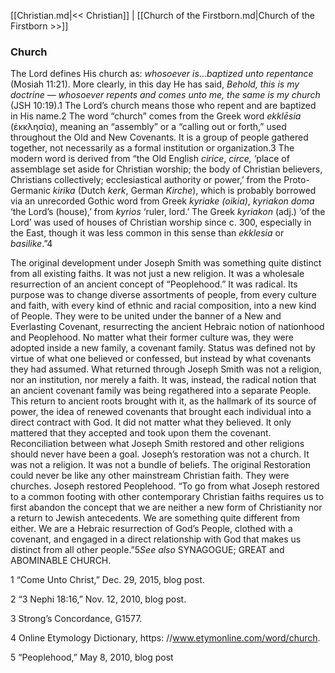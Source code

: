 [[Christian.md|<< Christian]]  |  [[Church of the Firstborn.md|Church of the Firstborn >>]]

### Church
The Lord defines His church as: *whosoever is*…*baptized unto repentance* (Mosiah 11:21). More clearly, in this day He has said, *Behold, this is my doctrine — whosoever repents and comes unto me, the same is my church* (JSH 10:19).1 The Lord’s church means those who repent and are baptized in His name.2 The word “church” comes from the Greek word *ekklēsia* (ἐκκλησία), meaning an “assembly” or a “calling out or forth,” used throughout the Old and New Covenants. It is a group of people gathered together, not necessarily as a formal institution or organization.3 The modern word is derived from “the Old English *cirice*, *circe,* ‘place of assemblage set aside for Christian worship; the body of Christian believers, Christians collectively; ecclesiastical authority or power,’ from the Proto-Germanic *kirika* (Dutch *kerk*, German *Kirche*), which is probably borrowed via an unrecorded Gothic word from Greek *kyriake (oikia)*, *kyriakon doma* ‘the Lord’s (house),’ from *kyrios* ‘ruler, lord.’ The Greek *kyriakon* (adj.) ‘of the Lord’ was used of houses of Christian worship since c. 300, especially in the East, though it was less common in this sense than *ekklesia* or *basilike*.”4

The original development under Joseph Smith was something quite distinct from all existing faiths. It was not just a new religion. It was a wholesale resurrection of an ancient concept of “Peoplehood.” It was radical. Its purpose was to change diverse assortments of people, from every culture and faith, with every kind of ethnic and racial composition, into a new kind of People. They were to be united under the banner of a New and Everlasting Covenant, resurrecting the ancient Hebraic notion of nationhood and Peoplehood. No matter what their former culture was, they were adopted inside a new family, a covenant family. Status was defined not by virtue of what one believed or confessed, but instead by what covenants they had assumed. What returned through Joseph Smith was not a religion, nor an institution, nor merely a faith. It was, instead, the radical notion that an ancient covenant family was being regathered into a separate People. This return to ancient roots brought with it, as the hallmark of its source of power, the idea of renewed covenants that brought each individual into a direct contract with God. It did not matter what they believed. It only mattered that they accepted and took upon them the covenant. Reconciliation between what Joseph Smith restored and other religions should never have been a goal. Joseph’s restoration was not a church. It was not a religion. It was not a bundle of beliefs. The original Restoration could never be like any other mainstream Christian faith. They were churches. Joseph restored Peoplehood. “To go from what Joseph restored to a common footing with other contemporary Christian faiths requires us to first abandon the concept that we are neither a new form of Christianity nor a return to Jewish antecedents. We are something quite different from either. We are a Hebraic resurrection of God’s People, clothed with a covenant, and engaged in a direct relationship with God that makes us distinct from all other people.”5*See also* SYNAGOGUE; GREAT and ABOMINABLE CHURCH.



1 “Come Unto Christ,” Dec. 29, 2015, blog post.


2 “3 Nephi 18:16,” Nov. 12, 2010, blog post.


3 Strong’s Concordance, G1577.


4  Online Etymology Dictionary, https: //www.etymonline.com/word/church.


5 “Peoplehood,” May 8, 2010, blog post
